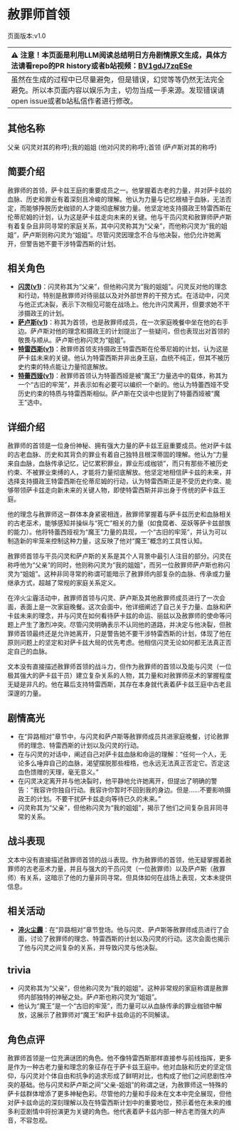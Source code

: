 # 赦罪师首领
页面版本:v1.0
 

| :warning: 注意！本页面是利用LLM阅读总结明日方舟剧情原文生成，具体方法请看repo的PR history或者b站视频：[BV1gdJ7zqESe](https://www.bilibili.com/video/BV1gdJ7zqESe/)         |
|:----------------------------|
| 虽然在生成的过程中已尽量避免，但是错误，幻觉等等仍然无法完全避免。所以本页面内容以娱乐为主，切勿当成一手来源。发现错误请open issue或者b站私信作者进行修改。|



## 其他名称
父亲 (闪灵对其的称呼);我的姐姐 (他对闪灵的称呼);首领 (萨卢斯对其的称呼)
## 简要介绍
赦罪师的首领，萨卡兹王庭的重要成员之一。他掌握着古老的力量，并对萨卡兹的血脉、历史和罪业有着深刻且冷峻的理解。他认为力量与记忆根植于血脉，无法否定，而能够挣脱历史枷锁的人才能彻底解放力量。他坚定地支持摄政王特雷西斯在伦蒂尼姆的计划，认为这是萨卡兹走向未来的关键。他与干员闪灵和赦罪师萨卢斯有着复杂且非同寻常的家庭关系，其中闪灵称其为“父亲”，而他称闪灵为“我的姐姐”，萨卢斯则称闪灵为“姐姐”。尽管闪灵因理念不合与他决裂，他仍允许她离开，但警告她不要干涉特雷西斯的计划。
## 相关角色
-   **[闪灵](../char_v3/char_147_shining.md)([v1](char_147_shining.md))**：闪灵称其为“父亲”，但他称闪灵为“我的姐姐”。闪灵反对他的理念和行动，特别是赦罪师对待丽兹以及对外部世界的干预方式。在活动中，闪灵与他正式决裂，表示下次相见可能在战场上。他允许闪灵离开，但要求她不干涉摄政王的计划。
-   **[萨卢斯](../char_v3/extended_char_sa_lu_si.md)([v1](extended_char_sa_lu_si.md))**：称其为首领，也是赦罪师成员，在一次家庭晚餐中坐在他的右手边。萨卢斯对他的理念和摄政王的计划提出了一些疑问，但也表现出对首领的敬畏与顺从。萨卢斯也称闪灵为“姐姐”。
-   **[特雷西斯](../char_v3/extended_char_te_lei_xi_si.md)([v1](extended_char_te_lei_xi_si.md))**：赦罪师首领支持摄政王特雷西斯在伦蒂尼姆的计划，认为这是萨卡兹未来的关键。他认为特雷西斯并非出身王庭，血统不纯正，但其不被历史约束的特点能让力量彻底解放。
-   **[特蕾西娅](../char_v3/extended_char_te_lei_xi_ya.md)([v1](extended_char_te_lei_xi_ya.md))**：赦罪师首领认为特蕾西娅是被“魔王”力量选中的载体，称其为一个“古旧的牢笼”，并表示如有必要可以编织一个新的。他认为特蕾西娅不受历史约束的特质与特雷西斯相似。萨卢斯在交谈中也提到了特蕾西娅被“魔王”选中。
## 详细介绍
赦罪师的首领是一位身份神秘、拥有强大力量的萨卡兹王庭重要成员。他对萨卡兹的古老血脉、历史和其背负的罪业有着自己独特且根深蒂固的理解。他认为“力量来自血脉，血脉传承记忆，记忆累积罪业，罪业形成枷锁”，而只有那些不被历史约束、不被罪业束缚的人，才能将力量彻底解放。他坚定地相信萨卡兹的未来，并选择支持摄政王特雷西斯在伦蒂尼姆的行动，认为特雷西斯正是不受历史约束、能够带领萨卡兹走向新未来的关键人物，即使特雷西斯并非出身于传统的萨卡兹王庭。

他的理念与赦罪师这一群体本身紧密相连，赦罪师掌握着与萨卡兹历史和血脉相关的古老巫术，能够感知并操纵与“死亡”相关的力量（如食腐者、巫妖等萨卡兹部族的能力）。他将特蕾西娅视为“魔王”力量的具现，一个“古旧的牢笼”，并认为可以制造新的牢笼来控制这种力量，这反映了他对“魔王”概念的工具性认知。

赦罪师首领与干员闪灵和萨卢斯的关系是其个人背景中最引人注目的部分。闪灵在称呼他为“父亲”的同时，他则称闪灵为“我的姐姐”，而另一位赦罪师萨卢斯也称闪灵为“姐姐”。这种非同寻常的称谓可能暗示了赦罪师内部复杂的血脉、传承或力量继承方式，超越了常规的家庭关系定义。

在淬火尘霾活动中，赦罪师首领与闪灵、萨卢斯及其他赦罪师成员进行了一次会面，表面上是一次家庭晚餐。这次会面中，他详细阐述了自己关于力量、血脉和萨卡兹未来的理念，并与闪灵在如何看待萨卡兹的命运、丽兹以及赦罪师的使命等问题上产生了激烈冲突。尽管闪灵明确表示不认同他的道路，并决定与他决裂，但赦罪师首领最终还是允许她离开，只是警告她不要干涉特雷西斯的计划，体现了他在原则问题上的坚定和对萨卡兹大局的优先考虑。他相信闪灵无论如何都无法真正否定自己的血脉。

文本没有直接描述赦罪师首领的战斗力，但作为赦罪师的首领以及能与闪灵（一位极其强大的萨卡兹干员）建立复杂关系的人物，其力量和对赦罪师巫术的掌握程度无疑是非凡的。他在幕后支持特雷西斯，其存在本身就代表着萨卡兹王庭中古老且深邃的力量。
## 剧情高光
*   在“异路相对”章节中，与闪灵和萨卢斯等赦罪师成员共进家庭晚餐，讨论赦罪师的理念、特雷西斯的计划以及闪灵的行动。
*   在与闪灵的对话中，阐述自己对萨卡兹血脉和命运的理解：“任何一个人，无论多么唾弃自己的血脉，渴望摆脱那些桎梏，也永远无法真正否定它。否定这血色馈赠的天理，毫无意义。”
*   在闪灵决定离开并与他决裂时，他平静地允许她离开，但提出了明确的警告：“我容许你独自行动。我容许你暂时不回到我的身边。但是......不要影响摄政王的计划。不要干扰萨卡兹走向等待已久的未来。”
*   闪灵称其为“父亲”，但他称闪灵为“我的姐姐”，揭示了他们之间复杂且非同寻常的关系。
## 战斗表现
文本中没有直接描述赦罪师首领的战斗表现。作为赦罪师的首领，他无疑掌握着赦罪师的古老巫术力量，并且与强大的干员闪灵（一位赦罪师）以及萨卢斯（赦罪师）有关系，这暗示了他的力量非同寻常。但具体如何在战场上表现，文本未提供信息。
## 相关活动
-   **[淬火尘霾](../stories/main_11.md)**：在“异路相对”章节登场。他与闪灵、萨卢斯等赦罪师成员进行了会面，讨论了赦罪师的理念、特雷西斯的计划以及闪灵的行动。这次会面也揭示了他与闪灵之间复杂的关系，并导致闪灵与他决裂。
## trivia
*   闪灵称其为“父亲”，但他称闪灵为“我的姐姐”。这种非常规的家庭称谓是赦罪师内部独特的神秘之处。萨卢斯也称闪灵为“姐姐”。
*   他认为“魔王”是一个“古旧的牢笼”，而力量可以从血脉传承的罪业枷锁中解放，这展示了赦罪师对“魔王”和萨卡兹命运的不同解读。
## 角色点评
赦罪师首领是一位充满谜团的角色。他不像特雷西斯那样直接参与前线指挥，更多是作为一种古老力量和理念的象征存在于萨卡兹王庭中。他对血脉和历史的坚定信仰，与闪灵对个体自由和抗争的追求形成了鲜明对比，也构成了他们之间悲剧性冲突的基础。他与闪灵和萨卢斯之间“父亲-姐姐”的称谓之谜，为赦罪师这一特殊的萨卡兹群体增添了更多神秘色彩。尽管他的力量和手段未在文本中完全展现，但他对萨卡兹命运的深刻理解以及在特雷西斯计划中的重要地位，预示着他在未来的维多利亚剧情中将扮演更为关键的角色。他代表着萨卡兹内部一种古老而强大的声音，不容忽视。